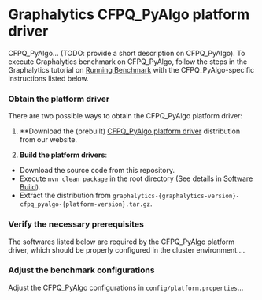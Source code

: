 # Graphalytics CFPQ_PyAlgo platform driver

CFPQ_PyAlgo... (TODO: provide a short description on CFPQ_PyAlgo). To execute Graphalytics benchmark on CFPQ_PyAlgo, follow the steps in the Graphalytics tutorial on [Running Benchmark](https://github.com/ldbc/ldbc_graphalytics/wiki/Manual%3A-Running-Benchmark) with the CFPQ_PyAlgo-specific instructions listed below.

### Obtain the platform driver
There are two possible ways to obtain the CFPQ_PyAlgo platform driver:

 1. **Download the (prebuilt) [CFPQ_PyAlgo platform driver](http://graphalytics.site/dist/stable/) distribution from our website.

 2. **Build the platform drivers**: 
  - Download the source code from this repository.
  - Execute `mvn clean package` in the root directory (See details in [Software Build](https://github.com/ldbc/ldbc_graphalytics/wiki/Documentation:-Software-Build)).
  - Extract the distribution from  `graphalytics-{graphalytics-version}-cfpq_pyalgo-{platform-version}.tar.gz`.

### Verify the necessary prerequisites
The softwares listed below are required by the CFPQ_PyAlgo platform driver, which should be properly configured in the cluster environment....

### Adjust the benchmark configurations
Adjust the CFPQ_PyAlgo configurations in `config/platform.properties`...

